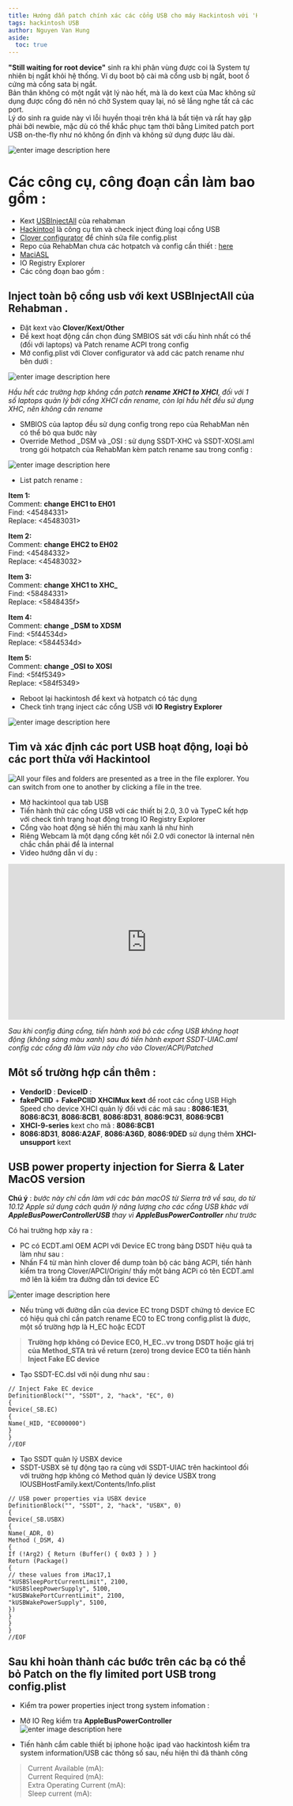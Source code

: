 ```yaml
---
title: Hướng dẫn patch chính xác các cổng USB cho máy Hackintosh với 'Hackintool'
tags: hackintosh USB
author: Nguyen Van Hung
aside:
  toc: true
---
```



**"Still waiting for root device"** sinh ra khi phân vùng được coi là System tự nhiên bị ngắt khỏi hệ thống. Ví dụ boot bộ cài mà cổng usb bị ngắt, boot ổ cứng mà cổng sata bị ngắt.  
Bản thân không có một ngắt vật lý nào hết, mà là do kext của Mac không sử dụng được cổng đó nên nó chờ System quay lại, nó sẽ lắng nghe tất cả các port.  
 Lý do sinh ra guide này vì lỗi huyền thoại trên khá là bất tiện và rất hay gặp phải bởi newbie, mặc dù có thể khắc phục tạm thời bằng Limited patch port USB on-the-fly như nó không ổn định và không sử dụng được lâu dài. 

![enter image description here](https://upanh.vn-zoom.org/images/2019/09/11/23ol9v1.jpg)

# Các công cụ, công đoạn cần làm bao gồm :

 - Kext [USBInjectAll](https://bitbucket.org/RehabMan/os-x-usb-inject-all/downloads/) của rehabman 
 - [Hackintool](https://www.tonymacx86.com/threads/release-hackintool-v2-8-0.254559/) là công cụ tìm và check inject đúng loại cổng USB
 - [Clover configurator](https://mackie100projects.altervista.org/download-clover-configurator/) để chỉnh sửa file config.plist 
 - Repo của RehabMan chưa các hotpatch và config cần thiết : [here](https://github.com/RehabMan/OS-X-Clover-Laptop-Config)
 - [MaciASL](https://bitbucket.org/RehabMan/os-x-maciasl-patchmatic/downloads/) 
 - IO Registry Explorer
 - Các công đoạn bao gồm :

## Inject toàn bộ cổng usb với kext USBInjectAll của Rehabman .

 - Đặt kext vào **Clover/Kext/Other** 
 - Để kext hoạt động cần chọn đúng SMBIOS sát với cấu hình nhất có thể (đối với laptops) và Patch rename ACPI trong config 
 - Mở config.plist với Clover configurator và add các patch rename như bên dưới : 


![enter image description here](https://upanh.vn-zoom.org/images/2019/09/11/Screen-Shot-2019-09-11-at-9.47.13-PM.png)

*Hầu hết các trường hợp không cần patch **rename  XHC1 to XHCI**, đối với 1 số laptops quản lý bởi cổng XHCI cần rename, còn lại hầu hết đều sử dụng XHC, nên không cần rename*

 - SMBIOS của laptop đều sử dụng config trong repo của RehabMan nên có thể bỏ qua bước này
 - Override Method _DSM  và _OSI : sử dụng SSDT-XHC và SSDT-XOSI.aml trong gói hotpatch của RehabMan kèm patch rename sau trong config :
 

![enter image description here](https://upanh.vn-zoom.org/images/2019/09/11/Screen-Shot-2019-09-11-at-10.00.19-PM.png)
 - List patch rename :
 
 **Item 1:**  
Comment: **change EHC1 to EH01**  
Find: <45484331>  
Replace: <45483031>  
  
**Item 2:**  
Comment: **change EHC2 to EH02**  
Find: <45484332>  
Replace: <45483032>  
  
**Item 3:**  
Comment: **change XHC1 to XHC_**  
Find: <58484331>  
Replace: <5848435f>  
  
**Item 4:**  
Comment: **change _DSM to XDSM**  
Find: <5f44534d>  
Replace: <5844534d>  
  
**Item 5:**  
Comment: **change _OSI to XOSI**  
Find: <5f4f5349>  
Replace: <584f5349>
 - Reboot lại hackintosh để kext và hotpatch có tác dụng
 - Check tình trạng inject các cổng USB với **IO Registry Explorer**
 
 ![enter image description here](https://upanh.vn-zoom.org/images/2019/09/11/uia_exclude_ss-excludeUSR1USR2-injection.png)

## Tìm và xác định các port USB hoạt động, loại bỏ các port thừa với Hackintool

![All your files and folders are presented as a tree in the file explorer. You can switch from one to another by clicking a file in the tree.](https://upanh.vn-zoom.org/images/2019/09/11/Screen-Shot-2019-09-11-at-10.12.24-PM.png)

 - Mở hackintool qua tab USB
 - Tiến hành thử các cổng USB với các thiết bị 2.0, 3.0 và TypeC kết hợp với check tình trạng hoạt động trong IO Registry Explorer
 - Cổng vào hoạt động sẽ hiển thị màu xanh lá như hình
 - Riêng Webcam là một dạng cổng kêt nối 2.0 với conector là internal nên chắc chắn phải để là internal
 - Video hướng dẫn ví dụ :

<iframe width="560" height="315" src="https://www.youtube.com/embed/VMBlKsDp23E" frameborder="0" allow="accelerometer; autoplay; encrypted-media; gyroscope; picture-in-picture" allowfullscreen></iframe>

*Sau khi config đúng cổng, tiến hành xoá bỏ các cổng USB không hoạt động (không sáng màu xanh) sau đó tiến hành export SSDT-UIAC.aml config các cổng đã làm vừa nãy cho vào Clover/ACPI/Patched*

## Môt số trường hợp cần thêm : 

 - **VendorID** : **DeviceID** : 
 - **fakePCIID** + **FakePCIID XHCIMux kext** để root các cổng USB High Speed cho device XHCI quản lý đối với các mã sau :  **8086:1E31**, **8086:8C31**, **8086:8CB1**, **8086:8D31**, **8086:9C31**, **8086:9CB1**
 - **XHCI-9-series** kext  cho mã :   **8086:8CB1**
 - **8086:8D31**, **8086:A2AF**, **8086:A36D**, **8086:9DED** sử dụng thêm **XHCI-unsupport** kext


##  USB power property injection for Sierra & Later MacOS version

**Chú ý** : *bước này chỉ cần làm với các bản macOS từ Sierra trở về sau, do từ 10.12 Apple sử dụng cách quản lý năng lượng cho các cổng USB khác với **AppleBusPowerControllerUSB** thay vì **AppleBusPowerController** như trước* 

Có hai trường hợp xảy ra : 
- PC có ECDT.aml  OEM ACPI với Device EC trong bảng DSDT hiệu quả ta làm như sau :
- Nhấn F4 từ màn hình clover để dump toàn bộ các bảng ACPI, tiến hành kiểm tra trong Clover/APCI/Origin/ thấy một bảng ACPi có tên ECDT.aml mở lên là kiểm tra đường dẫn tơi device EC

![enter image description here](https://upanh.vn-zoom.org/images/2019/09/11/Screen-Shot-2019-09-11-at-11.44.03-PM.png)

- Nếu trùng với đường dẫn của device EC trong DSDT chứng tỏ device EC có hiệu quả chỉ cần patch rename EC0 to EC trong config.plist là được, một số trường hợp là H_EC hoặc ECDT

> **Trường hợp không có Device EC0, H_EC..vv trong DSDT hoặc giá trị của Method_STA trả về return (zero) trong device EC0 ta tiến hành Inject Fake EC device**


- Tạo SSDT-EC.dsl với nội dung như sau :
```
// Inject Fake EC device
DefinitionBlock("", "SSDT", 2, "hack", "EC", 0)
{
Device(_SB.EC)
{
Name(_HID, "EC000000")
}
}
//EOF
```
- Tạo SSDT quản lý USBX device 
- SSDT-USBX sẽ tự động tạo ra cùng với SSDT-UIAC trên hackintool đối với trường hợp không có Method quản lý device USBX trong IOUSBHostFamily.kext/Contents/Info.plist
```
// USB power properties via USBX device
DefinitionBlock("", "SSDT", 2, "hack", "USBX", 0)
{
Device(_SB.USBX)
{
Name(_ADR, 0)
Method (_DSM, 4)
{
If (!Arg2) { Return (Buffer() { 0x03 } ) }
Return (Package()
{
// these values from iMac17,1
"kUSBSleepPortCurrentLimit", 2100,
"kUSBSleepPowerSupply", 5100,
"kUSBWakePortCurrentLimit", 2100,
"kUSBWakePowerSupply", 5100,
})
}
}
}
//EOF
```

## Sau khi hoàn thành các bước trên các bạ có thể bỏ Patch on the fly limited port USB trong config.plist 

- Kiểm tra power properties inject trong system infomation :
- Mở IO Reg kiểm tra **AppleBusPowerController**
![enter image description here](https://upanh.vn-zoom.org/images/2019/09/12/Screen-Shot-2019-09-12-at-10.57.28-PM.png)

- Tiến hành cắm cable thiết bị iphone hoặc ipad vào hackintosh kiểm tra system information/USB các thông số sau, nếu hiện thì đã thành công

>    Current Available (mA):      
>    Current Required (mA):    
>    Extra Operating Current (mA):    
>    Sleep current (mA):
